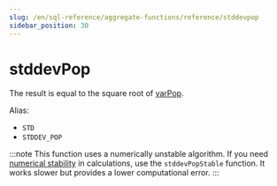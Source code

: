 ```yaml
---
slug: /en/sql-reference/aggregate-functions/reference/stddevpop
sidebar_position: 30
---
```


# stddevPop

The result is equal to the square root of [varPop](../../../sql-reference/aggregate-functions/reference/varpop.md).

Alias:
- `STD`
- `STDDEV_POP`

:::note
This function uses a numerically unstable algorithm. If you need [numerical stability](https://en.wikipedia.org/wiki/Numerical_stability) in calculations, use the `stddevPopStable` function. It works slower but provides a lower computational error.
:::
